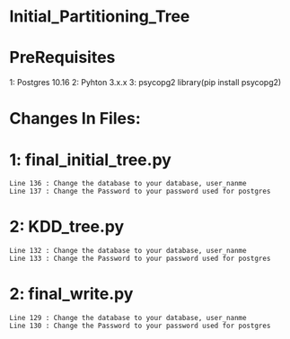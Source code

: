# Initial_Partitioning_Tree

# PreRequisites
   1: Postgres 10.16
   2: Pyhton 3.x.x
   3: psycopg2 library(pip install psycopg2)
  
  
 # Changes In Files:
  # 1: final_initial_tree.py
    Line 136 : Change the database to your database, user_nanme 
    Line 137 : Change the Password to your password used for postgres
    
   # 2: KDD_tree.py
    Line 132 : Change the database to your database, user_nanme 
    Line 133 : Change the Password to your password used for postgres
   
   # 2: final_write.py
    Line 129 : Change the database to your database, user_nanme 
    Line 130 : Change the Password to your password used for postgres
